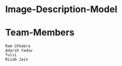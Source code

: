 # Image-Description-Model

 # Team-Members
 
    Ram Chhabra
    Adarsh Yadav
    Tulsi
    Risab Jain




